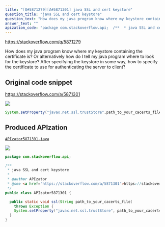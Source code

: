 ```yaml
---
title: "[Q#5871279][A#5871301] java SSL and cert keystore"
question_title: "java SSL and cert keystore"
question_text: "How does my java program know where my keystore containing the certificate is? Or alternatively how do I tell my java program where to look for the keystore? After specifying the keystore in some way, how to specify the certificate to use for authenticating the server to client?"
answer_text: ""
apization_code: "package com.stackoverflow.api;  /**  * java SSL and cert keystore  *  * @author APIzator  * @see <a href=\"https://stackoverflow.com/a/5871301\">https://stackoverflow.com/a/5871301</a>  */ public class APIzator5871301 {    public static void ssl(String path_to_your_cacerts_file)     throws Exception {     System.setProperty(\"javax.net.ssl.trustStore\", path_to_your_cacerts_file);   } }"
---
```


https://stackoverflow.com/q/5871279

How does my java program know where my keystore containing the certificate is? Or alternatively how do I tell my java program where to look for the keystore?
After specifying the keystore in some way, how to specify the certificate to use for authenticating the server to client?



## Original code snippet

https://stackoverflow.com/a/5871301



<div class="code-logo"><img src="/stackoverflow.png" /></div>

```java
System.setProperty("javax.net.ssl.trustStore",path_to_your_cacerts_file);
```

## Produced APIzation

[`APIzator5871301.java`](https://github.com/pasqualesalza/apization-temp/raw/main/data/search/APIzator5871301.java)

<div class="code-logo"><img src="/apizator.png" /></div>

```java
package com.stackoverflow.api;

/**
 * java SSL and cert keystore
 *
 * @author APIzator
 * @see <a href="https://stackoverflow.com/a/5871301">https://stackoverflow.com/a/5871301</a>
 */
public class APIzator5871301 {

  public static void ssl(String path_to_your_cacerts_file)
    throws Exception {
    System.setProperty("javax.net.ssl.trustStore", path_to_your_cacerts_file);
  }
}

```